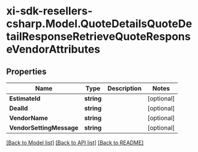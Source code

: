 # xi-sdk-resellers-csharp.Model.QuoteDetailsQuoteDetailResponseRetrieveQuoteResponseVendorAttributes

## Properties

Name | Type | Description | Notes
------------ | ------------- | ------------- | -------------
**EstimateId** | **string** |  | [optional] 
**DealId** | **string** |  | [optional] 
**VendorName** | **string** |  | [optional] 
**VendorSettingMessage** | **string** |  | [optional] 

[[Back to Model list]](../README.md#documentation-for-models) [[Back to API list]](../README.md#documentation-for-api-endpoints) [[Back to README]](../README.md)


